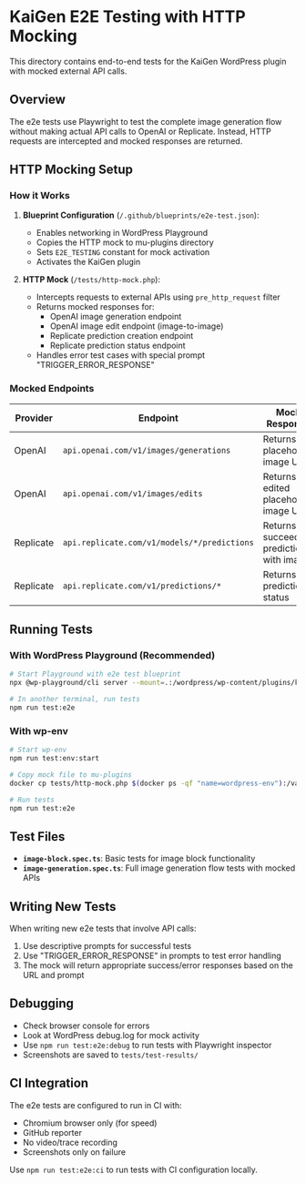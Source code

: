 # KaiGen E2E Testing with HTTP Mocking

This directory contains end-to-end tests for the KaiGen WordPress plugin with mocked external API calls.

## Overview

The e2e tests use Playwright to test the complete image generation flow without making actual API calls to OpenAI or Replicate. Instead, HTTP requests are intercepted and mocked responses are returned.

## HTTP Mocking Setup

### How it Works

1. **Blueprint Configuration** (`/.github/blueprints/e2e-test.json`):
   - Enables networking in WordPress Playground
   - Copies the HTTP mock to mu-plugins directory
   - Sets `E2E_TESTING` constant for mock activation
   - Activates the KaiGen plugin

2. **HTTP Mock** (`/tests/http-mock.php`):
   - Intercepts requests to external APIs using `pre_http_request` filter
   - Returns mocked responses for:
     - OpenAI image generation endpoint
     - OpenAI image edit endpoint (image-to-image)
     - Replicate prediction creation endpoint
     - Replicate prediction status endpoint
   - Handles error test cases with special prompt "TRIGGER_ERROR_RESPONSE"

### Mocked Endpoints

| Provider | Endpoint | Mock Response |
|----------|----------|---------------|
| OpenAI | `api.openai.com/v1/images/generations` | Returns placeholder image URL |
| OpenAI | `api.openai.com/v1/images/edits` | Returns edited placeholder image URL |
| Replicate | `api.replicate.com/v1/models/*/predictions` | Returns succeeded prediction with image |
| Replicate | `api.replicate.com/v1/predictions/*` | Returns prediction status |

## Running Tests

### With WordPress Playground (Recommended)

```bash
# Start Playground with e2e test blueprint
npx @wp-playground/cli server --mount=.:/wordpress/wp-content/plugins/kaigen --blueprint=.github/blueprints/e2e-test.json --port=9400

# In another terminal, run tests
npm run test:e2e
```

### With wp-env

```bash
# Start wp-env
npm run test:env:start

# Copy mock file to mu-plugins
docker cp tests/http-mock.php $(docker ps -qf "name=wordpress-env"):/var/www/html/wp-content/mu-plugins/

# Run tests
npm run test:e2e
```

## Test Files

- **`image-block.spec.ts`**: Basic tests for image block functionality
- **`image-generation.spec.ts`**: Full image generation flow tests with mocked APIs

## Writing New Tests

When writing new e2e tests that involve API calls:

1. Use descriptive prompts for successful tests
2. Use "TRIGGER_ERROR_RESPONSE" in prompts to test error handling
3. The mock will return appropriate success/error responses based on the URL and prompt

## Debugging

- Check browser console for errors
- Look at WordPress debug.log for mock activity
- Use `npm run test:e2e:debug` to run tests with Playwright inspector
- Screenshots are saved to `tests/test-results/`

## CI Integration

The e2e tests are configured to run in CI with:
- Chromium browser only (for speed)
- GitHub reporter
- No video/trace recording
- Screenshots only on failure

Use `npm run test:e2e:ci` to run tests with CI configuration locally.